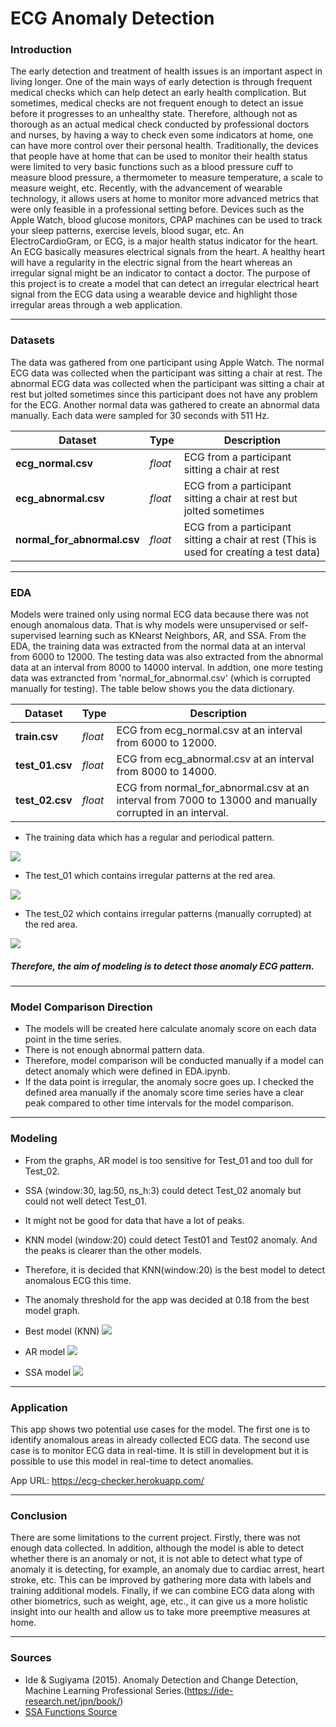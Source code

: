# ECG Anomaly Detection

### Introduction

The early detection and treatment of health issues is an important aspect in living longer. One of the main ways of early detection is through frequent medical checks which can help detect an early health complication. But sometimes, medical checks are not frequent enough to detect an issue before it progresses to an unhealthy state. Therefore, although not as thorough as an actual medical check conducted by professional doctors and nurses, by having a way to check even some indicators at home, one can have more control over their personal health.
Traditionally, the devices that people have at home that can be used to monitor their health status were limited to very basic functions such as a blood pressure cuff to measure blood pressure, a thermometer to measure temperature, a scale to measure weight, etc. Recently, with the advancement of wearable technology, it allows users at home to monitor more advanced metrics that were only feasible in a professional setting before. Devices such as the Apple Watch, blood glucose monitors, CPAP machines can be used to track your sleep patterns, exercise levels, blood sugar, etc.
An ElectroCardioGram, or ECG, is a major health status indicator for the heart. An ECG basically measures electrical signals from the heart. A healthy heart will have a regularity in the electric signal from the heart whereas an irregular signal might be an indicator to contact a doctor. The purpose of this project is to create a model that can detect an irregular electrical heart signal from the ECG data using a wearable device and highlight those irregular areas through a web application.

---

### Datasets
The data was gathered from one participant using Apple Watch. The normal ECG data was collected when the participant was sitting a chair at rest. The abnormal ECG data was collected when the participant was sitting a chair at rest but jolted sometimes since this participant does not have any problem for the ECG. Another normal data was gathered to create an abnormal data manually. Each data were sampled for 30 seconds with 511 Hz.


|Dataset|Type|Description|
|---|---|---|
|**ecg_normal.csv**|*float*| ECG from a participant sitting a chair at rest |
|**ecg_abnormal.csv**|*float*| ECG from a participant sitting a chair at rest but jolted sometimes |
|**normal_for_abnormal.csv**|*float*| ECG from a participant sitting a chair at rest (This is used for creating a test data) |

---

### EDA
Models were trained only using normal ECG data because there was not enough anomalous data. That is why models were unsupervised or self-supervised learning such as KNearst Neighbors, AR, and SSA. From the EDA, the training data was extracted from the normal data at an interval from 6000 to 12000. The testing data was also extracted from the abnormal data at an interval from 8000 to 14000 interval. In addtion, one more testing data was extrancted from 'normal_for_abnormal.csv' (which is corrupted manually for testing). The table below shows you the data dictionary.


|Dataset|Type|Description|
|---|---|---|
|**train.csv**|*float*| ECG from ecg_normal.csv at an interval from 6000 to 12000. |
|**test_01.csv**|*float*| ECG from ecg_abnormal.csv at an interval from 8000 to 14000. |
|**test_02.csv**|*float*| ECG from normal_for_abnormal.csv at an interval from 7000 to 13000 and manually corrupted in an interval. |


- The training data which has a regular and periodical pattern.

![](images/normal_ECG_6000_12000.png)

- The test_01 which contains irregular patterns at the red area.

![](images/abnormal_ECG_8000_14000.png)

- The test_02 which contains irregular patterns (manually corrupted) at the red area.

![](images/normal_for_abnormal_irre_area.png)


##### Therefore, the aim of modeling is to detect those anomaly ECG pattern.


---

### Model Comparison Direction
- The models will be created here calculate anomaly score on each data point in the time series. 
- There is not enough abnormal pattern data.
- Therefore, model comparison will be conducted manually if a model can detect anomaly which were defined in EDA.ipynb.
- If the data point is irregular, the anomaly socre goes up. I checked the defined area manually if the anomaly score time series have a clear peak compared to other time intervals for the model comparison.

---

### Modeling
- From the graphs, AR model is too sensitive for Test_01 and too dull for Test_02. 
- SSA (window:30, lag:50, ns_h:3) could detect Test_02 anomaly but could not well detect Test_01.
- It might not be good for data that have a lot of peaks. 
- KNN model (window:20) could detect Test01 and Test02 anomaly. And the peaks is clearer than the other models.
- Therefore, it is decided that KNN(window:20) is the best model to detect anomalous ECG this time. 
- The anomaly threshold for the app was decided at 0.18 from the best model graph.


- Best model (KNN)
![](images/best_model_graph.png)

- AR model
![](images/AR_graph.png)

- SSA model
![](images/ssa_graph_ex.png)

 
---

### Application
This app shows two potential use cases for the model. The first one is to identify anomalous areas in already collected ECG data. The second use case is to monitor ECG data in real-time. It is still in development but it is possible to use this model in real-time to detect anomalies.


App URL: https://ecg-checker.herokuapp.com/

---

### Conclusion
There are some limitations to the current project.  Firstly, there was not enough data collected. In addition, although the model is able to detect whether there is an anomaly or not, it is not able to detect what type of anomaly it is detecting, for example, an anomaly due to cardiac arrest, heart stroke, etc. This can be improved by gathering more data with labels and training additional models. Finally, if we can combine ECG data along with other biometrics, such as weight, age, etc., it can give us a more holistic insight into our health and allow us to take more preemptive measures at home.

---

### Sources

- Ide & Sugiyama (2015). Anomaly Detection and Change Detection, Machine Learning Professional Series.(https://ide-research.net/jpn/book/)
- [SSA Functions Source](https://qiita.com/s_katagiri/items/d46448018fe2058d47da)
